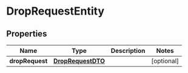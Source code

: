 # DropRequestEntity

## Properties
Name | Type | Description | Notes
------------ | ------------- | ------------- | -------------
**dropRequest** | [**DropRequestDTO**](DropRequestDTO.md) |  |  [optional]
